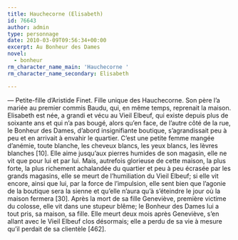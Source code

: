 ```yaml
---
title: Hauchecorne (Elisabeth)
id: 76643
author: admin
type: personnage
date: 2010-03-09T09:56:34+00:00
excerpt: Au Bonheur des Dames
novel:
  - bonheur
rm_character_name_main: 'Hauchecorne '
rm_character_name_secondary: Elisabeth

---
```

— Petite-fille d&rsquo;Aristide Finet. Fille unique des Hauchecorne. Son père l&rsquo;a mariée au premier commis Baudu, qui, en même temps, reprenait la maison. Elisabeth est née, a grandi et vécu au Vieil Elbeuf, qui existe depuis plus de soixante ans et qui n&rsquo;a pas bougé, alors qu&rsquo;en face, de l&rsquo;autre côté de la rue, le Bonheur des Dames, d&rsquo;abord insignifiante boutique, s&rsquo;agrandissait peu à peu et en arrivait à envahir le quartier. C&rsquo;est une petite femme mangée d&rsquo;anémie, toute blanche, les cheveux blancs, les yeux blancs, les lèvres blanches [10]. Elle aime jusqu&rsquo;aux pierres humides de son magasin, elle ne vit que pour lui et par lui. Mais, autrefois glorieuse de cette maison, la plus forte, la plus richement achalandée du quartier et peu à peu écrasée par les grands magasins, elle se meurt de l&rsquo;humiliation du Vieil Elbeuf; si elle vit encore, ainsi que lui, par la force de l&rsquo;impulsion, elle sent bien que l&rsquo;agonie de la boutique sera la sienne et qu&rsquo;elle n&rsquo;aura qu&rsquo;à s&rsquo;éteindre le jour où la maison fermera [30]. Après la mort de sa fille Geneviève, première victime du colosse, elle vit dans une stupeur blême; le Bonheur des Dames lui a tout pris, sa maison, sa fille. Elle meurt deux mois après Geneviève, s&rsquo;en allant avec le Vieil Elbeuf clos désormais; elle a perdu de sa vie à mesure qu&rsquo;il perdait de sa clientèle [462]. 